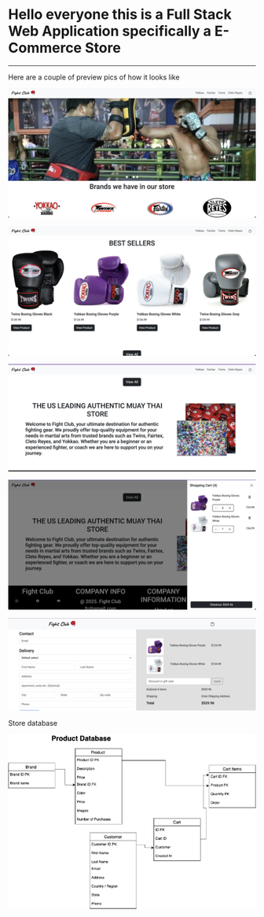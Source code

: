 # Hello everyone this is a Full Stack Web Application specifically a E-Commerce Store

---

Here are a couple of preview pics of how it looks like

![alt text](client/app/public/Preview-Website.png)

![alt text](client/app/public/Preview-Website-3.png)

![alt text](client/app/public/Preview-Website-4.png)

![alt text](client/app/public/Preview-Website-5.png)

![alt text](client/app/public/Preview-Website-7.png)

Store database

![alt text](client/app/public/Product-Database.png)
